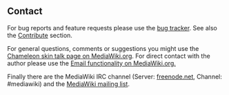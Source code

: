 ## Contact

For bug reports and feature requests please use the [bug tracker][bugs]. See
also the [Contribute](contribute.md) section.

For general questions, comments or suggestions you might use the
[Chameleon skin talk page on MediaWiki.org][chameleon-talk].
For direct contact with the author please use the
[Email functionality on MediaWiki.org.][mw-mail]

Finally there are the MediaWiki IRC channel (Server: [freenode.net][irc],
Channel: #mediawiki) and the [MediaWiki mailing list][mw-ml]. 

[bugs]: https://bugzilla.wikimedia.org/buglist.cgi?component=Chameleon&resolution=---&resolution=LATER
[chameleon-talk]: https://www.mediawiki.org/wiki/Skin_talk:Chameleon
[mw-mail]: https://www.mediawiki.org/wiki/Special:EmailUser/F.trott
[irc]: http://webchat.freenode.net/
[mw-ml]: https://lists.wikimedia.org/mailman/listinfo/mediawiki-l
